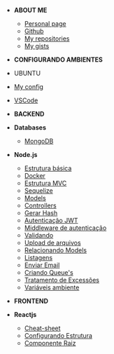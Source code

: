

- <strong>ABOUT ME</strong>
  - [Personal page](https://brochj.github.io/)
  - [Github](https://github.com/brochj)
  - [My repositories](https://github.com/brochj?tab=repositories)
  - [My gists](https://gist.github.com/brochj)
  
- <strong>CONFIGURANDO AMBIENTES</strong>
- UBUNTU
<!-- <sup style="color:red;">NEW!</sup> -->
  - [My config](/environment/ubuntu/web-dev.md)
  - [VSCode](/environment/ubuntu/ambiente-rocketseat.md)

- <strong>BACKEND</strong>
- <strong>Databases</strong>
  - [MongoDB](/backend/database/mongo/mongo-db.md)
- <strong>Node.js</strong>
  - [Estrutura básica](/backend/nodejs/estrutura.md)
  - [Docker](/backend/nodejs/docker.md)
  - [Estrutura MVC](/backend/nodejs/estrutura-mvc.md)
  - [Sequelize](/backend/nodejs/sequelize.md)
  - [Models](/backend/nodejs/models.md)
  - [Controllers](/backend/nodejs/controllers.md)
  - [Gerar Hash](/backend/nodejs/generate-hash.md)
  - [Autenticação JWT](/backend/nodejs/auth-jwt.md)
  - [Middleware de autenticação](/backend/nodejs/auth-middle.md)
  - [Validando](/backend/nodejs/validate.md)
  - [Upload de arquivos](/backend/nodejs/files-upload.md)
  - [Relacionando Models](/backend/nodejs/associate-models.md)
  - [Listagens](/backend/nodejs/listing.md)
  - [Enviar Email](/backend/nodejs/send-email.md)
  - [Criando Queue's](/backend/nodejs/create-queue.md)
  - [Tratamento de Excessões](/backend/nodejs/exception-error.md)
  - [Variáveis ambiente](/backend/nodejs/dotenv.md)




- <strong>FRONTEND</strong>
- <strong>Reactjs</strong>
  - [Cheat-sheet](/frontend/react/reactjs/cheat-sheet.md)
  - [Configurando Estrutura](/frontend/react/reactjs/structure.md)
  - [Componente Raiz](/frontend/react/reactjs/root-component.md)
  




  

